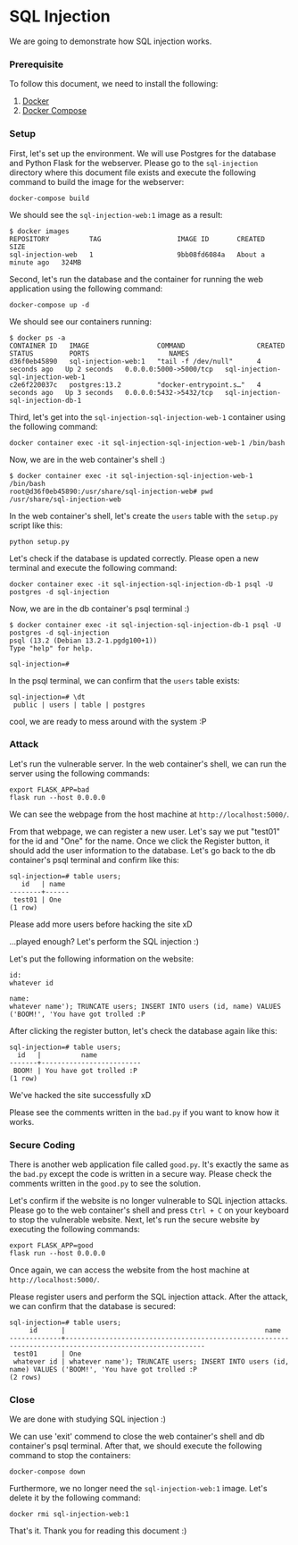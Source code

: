 # SQL Injection

We are going to demonstrate how SQL injection works.

### Prerequisite

To follow this document, we need to install the following:
1. [Docker](https://docs.docker.com/get-docker/)
2. [Docker Compose](https://docs.docker.com/compose/install/)

### Setup

First, let's set up the environment.
We will use Postgres for the database and Python Flask for the webserver.
Please go to the `sql-injection` directory where this document file exists and execute the following command to build the image for the webserver:
```
docker-compose build
```
We should see the `sql-injection-web:1` image as a result:
```
$ docker images
REPOSITORY          TAG                   IMAGE ID       CREATED              SIZE
sql-injection-web   1                     9bb08fd6084a   About a minute ago   324MB
```

Second, let's run the database and the container for running the web application using the following command:
```
docker-compose up -d
```
We should see our containers running:
```
$ docker ps -a
CONTAINER ID   IMAGE                 COMMAND                  CREATED         STATUS         PORTS                    NAMES
d36f0eb45890   sql-injection-web:1   "tail -f /dev/null"      4 seconds ago   Up 2 seconds   0.0.0.0:5000->5000/tcp   sql-injection-sql-injection-web-1
c2e6f220037c   postgres:13.2         "docker-entrypoint.s…"   4 seconds ago   Up 3 seconds   0.0.0.0:5432->5432/tcp   sql-injection-sql-injection-db-1
```

Third, let's get into the `sql-injection-sql-injection-web-1` container using the following command:
```
docker container exec -it sql-injection-sql-injection-web-1 /bin/bash
```

Now, we are in the web container's shell :)
```
$ docker container exec -it sql-injection-sql-injection-web-1 /bin/bash
root@d36f0eb45890:/usr/share/sql-injection-web# pwd
/usr/share/sql-injection-web
```

In the web container's shell, let's create the `users` table with the `setup.py` script like this:
```
python setup.py
```

Let's check if the database is updated correctly.
Please open a new terminal and execute the following command:
```
docker container exec -it sql-injection-sql-injection-db-1 psql -U postgres -d sql-injection
```
Now, we are in the db container's psql terminal :)
```
$ docker container exec -it sql-injection-sql-injection-db-1 psql -U postgres -d sql-injection
psql (13.2 (Debian 13.2-1.pgdg100+1))
Type "help" for help.

sql-injection=#
```

In the psql terminal, we can confirm that the `users` table exists:
```
sql-injection=# \dt
 public | users | table | postgres
```

cool, we are ready to mess around with the system :P

### Attack

Let's run the vulnerable server.
In the web container's shell, we can run the server using the following commands:
```
export FLASK_APP=bad
flask run --host 0.0.0.0
```

We can see the webpage from the host machine at `http://localhost:5000/`.

From that webpage, we can register a new user. Let's say we put "test01" for the id and "One" for the name.
Once we click the Register button, it should add the user information to the database.
Let's go back to the db container's psql terminal and confirm like this:
```
sql-injection=# table users;
   id   | name
--------+------
 test01 | One
(1 row)

```

Please add more users before hacking the site xD

...played enough? Let's perform the SQL injection :)

Let's put the following information on the website:
```
id:
whatever id

name:
whatever name'); TRUNCATE users; INSERT INTO users (id, name) VALUES ('BOOM!', 'You have got trolled :P
```

After clicking the register button, let's check the database again like this:
```
sql-injection=# table users;
  id   |          name
-------+-------------------------
 BOOM! | You have got trolled :P
(1 row)

```

We've hacked the site successfully xD

Please see the comments written in the `bad.py` if you want to know how it works.

### Secure Coding

There is another web application file called `good.py`.
It's exactly the same as the `bad.py` except the code is written in a secure way.
Please check the comments written in the `good.py` to see the solution.

Let's confirm if the website is no longer vulnerable to SQL injection attacks.
Please go to the web container's shell and press `Ctrl + C` on your keyboard to stop the vulnerable website.
Next, let's run the secure website by executing the following commands:
```
export FLASK_APP=good
flask run --host 0.0.0.0
```

Once again, we can access the website from the host machine at `http://localhost:5000/`.

Please register users and perform the SQL injection attack.
After the attack, we can confirm that the database is secured:
```
sql-injection=# table users;
     id      |                                                  name
-------------+---------------------------------------------------------------------------------------------------------
 test01      | One
 whatever id | whatever name'); TRUNCATE users; INSERT INTO users (id, name) VALUES ('BOOM!', 'You have got trolled :P
(2 rows)

```

### Close

We are done with studying SQL injection :)

We can use 'exit' commend to close the web container's shell and db container's psql terminal.
After that, we should execute the following command to stop the containers:
```
docker-compose down
```
Furthermore, we no longer need the `sql-injection-web:1` image. Let's delete it by the following command:
```
docker rmi sql-injection-web:1
```

That's it. Thank you for reading this document :)
